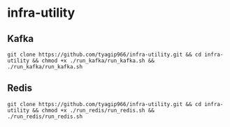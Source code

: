 # infra-utility

Kafka
---
`git clone https://github.com/tyagip966/infra-utility.git && cd infra-utility && chmod +x ./run_kafka/run_kafka.sh && ./run_kafka/run_kafka.sh`

Redis
---
`git clone https://github.com/tyagip966/infra-utility.git && cd infra-utility && chmod +x ./run_redis/run_redis.sh && ./run_redis/run_redis.sh`

